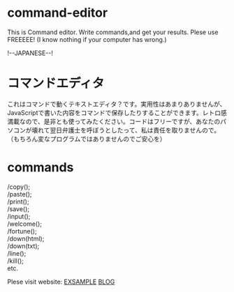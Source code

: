 # command-editor
This is Command editor. Write commands,and get your results.
Plese use FREEEEE! (I know nothing if your computer has wrong.)

!--JAPANESE--!
# コマンドエディタ
これはコマンドで動くテキストエディタ？です。実用性はあまりありませんが、JavaScriptで書いた内容をコマンドで保存したりすることができます。レトロ感満載なので、是非とも使ってみたください。コードはフリーですが、あなたのパソコンが壊れて翌日弁護士を呼ぼうとしたって、私は責任を取りませんので。（もちろん変なプログラムではありませんのでご安心を）

# commands  
/copy();  
/paste();  
/print();  
/save();  
/input();  
/welcome();  
/fortune();  
/down(html);  
/down(txt);  
/line();  
/kill();  
  etc.

Plese visit website:
 [EXSAMPLE](https://roistaff.github.io/command-editor/)
[BLOG](https://roistaff.github.io/myblog.github.io/)
